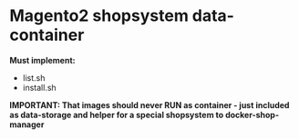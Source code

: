 # Magento2 shopsystem data-container

**Must implement:**

* list.sh
* install.sh

**IMPORTANT: That images should never RUN as container - just included as data-storage and helper for a special shopsystem to docker-shop-manager**